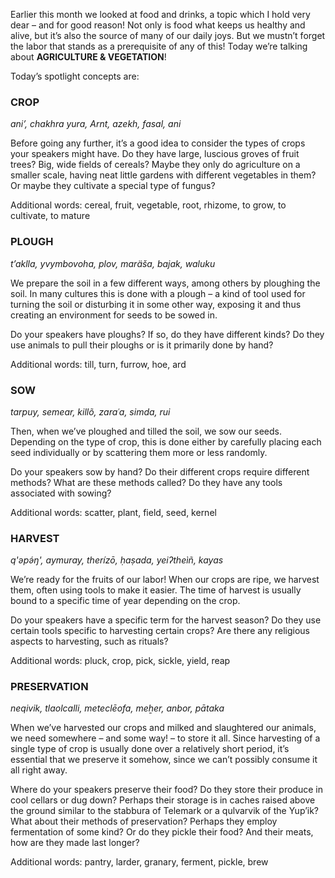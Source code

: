 Earlier this month we looked at food and drinks, a topic which I hold very dear – and for good reason! Not only is food what keeps us healthy and alive, but it’s also the source of many of our daily joys. But we mustn’t forget the labor that stands as a prerequisite of any of this! Today we’re talking about **AGRICULTURE & VEGETATION**!

Today’s spotlight concepts are:

### CROP

_ani’, chakhra yura, Arnt, azekh, fasal, ani_

Before going any further, it’s a good idea to consider the types of crops your speakers might have. Do they have large, luscious groves of fruit trees? Big, wide fields of cereals? Maybe they only do agriculture on a smaller scale, having neat little gardens with different vegetables in them? Or maybe they cultivate a special type of fungus?

Additional words: cereal, fruit, vegetable, root, rhizome, to grow, to cultivate, to mature

### PLOUGH

_t’aklla, yvymbovoha, plov, maräša, bajak, waluku_

We prepare the soil in a few different ways, among others by ploughing the soil. In many cultures this is done with a plough – a kind of tool used for turning the soil or disturbing it in some other way, exposing it and thus creating an environment for seeds to be sowed in.

Do your speakers have ploughs? If so, do they have different kinds? Do they use animals to pull their ploughs or is it primarily done by hand?

Additional words: till, turn, furrow, hoe, ard

### SOW

_tarpuy, semear, killõ, zaraʿa, simda, rui_

Then, when we’ve ploughed and tilled the soil, we sow our seeds. Depending on the type of crop, this is done either by carefully placing each seed individually or by scattering them more or less randomly.

Do your speakers sow by hand? Do their different crops require different methods? What are these methods called? Do they have any tools associated with sowing?

Additional words: scatter, plant, field, seed, kernel

### HARVEST

_q'əpə́ŋ', aymuray, therízō, ḥaṣada, yeiʔtheìñ, kayas_

We’re ready for the fruits of our labor! When our crops are ripe, we harvest them, often using tools to make it easier. The time of harvest is usually bound to a specific time of year depending on the crop.

Do your speakers have a specific term for the harvest season? Do they use certain tools specific to harvesting certain crops? Are there any religious aspects to harvesting, such as rituals?

Additional words: pluck, crop, pick, sickle, yield, reap

### PRESERVATION

_neqivik, tlaolcalli, meteclēofa, meẖer, anbor, pātaka_

When we’ve harvested our crops and milked and slaughtered our animals, we need somewhere – and some way! – to store it all. Since harvesting of a single type of crop is usually done over a relatively short period, it’s essential that we preserve it somehow, since we can’t possibly consume it all right away.

Where do your speakers preserve their food? Do they store their produce in cool cellars or dug down? Perhaps their storage is in caches raised above the ground similar to the stabbura of Telemark or a qulvarvik of the Yup’ik? What about their methods of preservation? Perhaps they employ fermentation of some kind? Or do they pickle their food? And their meats, how are they made last longer?

Additional words: pantry, larder, granary, ferment, pickle, brew
